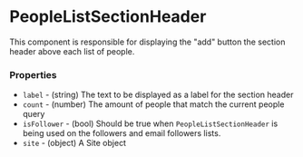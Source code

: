 PeopleListSectionHeader
=============

This component is responsible for displaying the "add" button the section header above each list of people.

### Properties
- `label` - (string) The text to be displayed as a label for the section header
- `count` - (number) The amount of people that match the current people query
- `isFollower` - (bool) Should be true when `PeopleListSectionHeader` is being used on the followers and email followers lists.
- `site` - (object) A Site object
